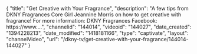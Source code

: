 {
    "title": "Get Creative with Your Fragrance",
    "description": "A few tips from DKNY Fragrances Core Girl Jeannine Morris on how to get creative with fragrance! For more information: DKNY Fragrances Facebook: https:\/\/www....",
    "channelid": "144014",
    "videoid": "144027",
    "date_created": "1394228213",
    "date_modified": "1418181166",
    "type": "captivate",
    "layout": "channelVideo",
    "url": "\/dkny-tv\/get-creative-with-your-fragrance\/144014-144027"
}